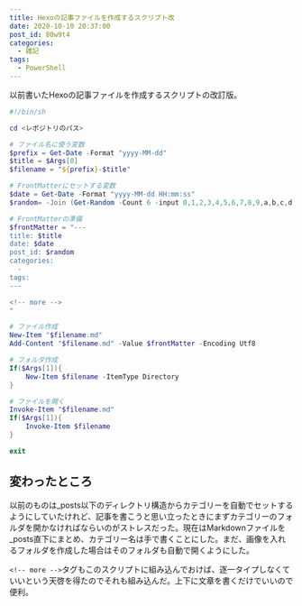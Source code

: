 ```yaml
---
title: Hexoの記事ファイルを作成するスクリプト改
date: 2020-10-10 20:37:00
post_id: 80w9t4
categories:
  - 雑記
tags:
  - PowerShell
---
```


以前書いたHexoの記事ファイルを作成するスクリプトの改訂版。

<!-- more -->

```powershell
﻿#!/bin/sh

cd <レポジトリのパス>

# ファイル名に使う変数
$prefix = Get-Date -Format "yyyy-MM-dd"
$title = $Args[0]
$filename = "${prefix}-$title"

# FrontMatterにセットする変数
$date = Get-Date -Format "yyyy-MM-dd HH:mm:ss"
$random= -Join (Get-Random -Count 6 -input 0,1,2,3,4,5,6,7,8,9,a,b,c,d,e,f,g,h,i,j,k,l,m,n,o,p,q,r,s,t,u,v,w,x,y,z)

# FrontMatterの準備
$frontMatter = "---
title: $title
date: $date
post_id: $random
categories:
  -
tags:
---

<!-- more -->
"

# ファイル作成
New-Item "$filename.md"
Add-Content "$filename.md" -Value $frontMatter -Encoding Utf8

# フォルダ作成
If($Args[1]){
    New-Item $filename -ItemType Directory
}

# ファイルを開く
Invoke-Item "$filename.md"
If($Args[1]){
    Invoke-Item $filename
}

exit
```

## 変わったところ

以前のものは_posts以下のディレクトリ構造からカテゴリーを自動でセットするようにしていたけれど、記事を書こうと思い立ったときにまずカテゴリーのフォルダを開かなければならいのがストレスだった。現在はMarkdownファイルを_posts直下にまとめ、カテゴリー名は手で書くことにした。まだ、画像を入れるフォルダを作成した場合はそのフォルダも自動で開くようにした。

`<!-- more -->`タグもこのスクリプトに組み込んでおけば、逐一タイプしなくていいという天啓を得たのでそれも組み込んだ。上下に文章を書くだけでいいので便利。
